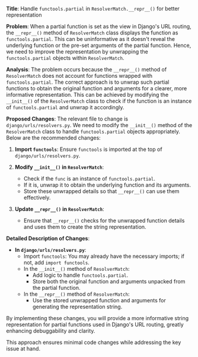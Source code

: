 **Title**: Handle `functools.partial` in `ResolverMatch.__repr__()` for better representation

**Problem**: 
When a partial function is set as the view in Django's URL routing, the `__repr__()` method of `ResolverMatch` class displays the function as `functools.partial`. This can be uninformative as it doesn't reveal the underlying function or the pre-set arguments of the partial function. Hence, we need to improve the representation by unwrapping the `functools.partial` objects within `ResolverMatch`.

**Analysis**:
The problem occurs because the `__repr__()` method of `ResolverMatch` does not account for functions wrapped with `functools.partial`. The correct approach is to unwrap such partial functions to obtain the original function and arguments for a clearer, more informative representation. This can be achieved by modifying the `__init__()` of the `ResolverMatch` class to check if the function is an instance of `functools.partial` and unwrap it accordingly.

**Proposed Changes**:
The relevant file to change is `django/urls/resolvers.py`. We need to modify the `__init__()` method of the `ResolverMatch` class to handle `functools.partial` objects appropriately. Below are the recommended changes:

1. **Import `functools`**: Ensure `functools` is imported at the top of `django/urls/resolvers.py`.

2. **Modify `__init__()` in `ResolverMatch`**:
   - Check if the `func` is an instance of `functools.partial`.
   - If it is, unwrap it to obtain the underlying function and its arguments.
   - Store these unwrapped details so that `__repr__()` can use them effectively.

3. **Update `__repr__()` in `ResolverMatch`**:
   - Ensure that `__repr__()` checks for the unwrapped function details and uses them to create the string representation.

**Detailed Description of Changes**:
- **In `django/urls/resolvers.py`**:
  - Import `functools`: You may already have the necessary imports; if not, add `import functools`.
  - In the `__init__()` method of `ResolverMatch`:
    - Add logic to handle `functools.partial`.
    - Store both the original function and arguments unpacked from the partial function.
  - In the `__repr__()` method of `ResolverMatch`:
    - Use the stored unwrapped function and arguments for generating the representation string.

By implementing these changes, you will provide a more informative string representation for partial functions used in Django's URL routing, greatly enhancing debuggability and clarity. 

This approach ensures minimal code changes while addressing the key issue at hand.
